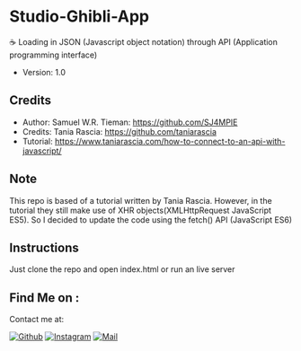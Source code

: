 # Studio-Ghibli-App
☕ Loading in JSON (Javascript object notation) through API (Application programming interface)
* Version: 1.0 

## Credits
* Author: Samuel W.R. Tieman: https://github.com/SJ4MPIE
* Credits: Tania Rascia: https://github.com/taniarascia
* Tutorial: https://www.taniarascia.com/how-to-connect-to-an-api-with-javascript/


## Note 

This repo is based of a tutorial written by Tania Rascia. However, in the tutorial they still make use of XHR objects(XMLHttpRequest JavaScript ES5). 
So I decided to update the code using the fetch() API (JavaScript ES6)

## Instructions
Just clone the repo and open index.html or run an live server

## Find Me on :

Contact me at: <br />

[![Github](https://img.shields.io/badge/Github-SJAMPIE-green?style=for-the-badge&logo=github)](https://github.com/SJ4MPIE)
[![Instagram](https://img.shields.io/badge/Insta-%40sam.tieman-red?style=for-the-badge&logo=instagram)](https://www.instagram.com/sam.tieman/)
[![Mail](https://img.shields.io/badge/Mail-info@samtieman.com-blue?style=for-the-badge&logo=gmail)](mailto:info@samtieman.com)

